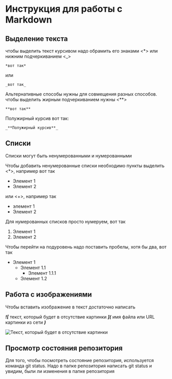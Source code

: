# Инструкция для работы с Markdown


## Выделение текста

чтобы выделить текст курсивом надо обрамить его знаками <*> или нижним подчеркиванием <_> 

    *вот так*
 или

    _вот так_

Альтернативные способы нужны для совмещения разных способов. чтобы выделить жирным подчеркиванием нужны <**>

    **вот так**
Полужирный курсив вот так:

    _**Полужирный курсив**_ 


## Списки
Списки могут быть ненумерованными и нумерованными

Чтобы добавить ненумерованные списки необходимо пункты выделить <*>, например вот так
* Элемент 1
* Элемент 2

или <+>, например так
+ элемент 1
+ Элемент 2

Для нумерованных списков просто нумеруем, вот так
1. Элемент 1
2. Элемент 2

Чтобы перейти на подуровень надо поставить пробелы, хотя бы два, вот так 
+ Элемент 1
  + Элемент 1.1
    + Элемент 1.1.1
  + Элемент 1.2


## Работа с изображениями
Чтобы вставить изображение в текст достаточно написать

_**![**_ текст, который будет в отсутствие картинки _**](**_ имя файла или URL картинки из сети _**)**_

![Текст, который будет в отсутствие картинки](https://avatarko.ru/img/avatar/2/zhivotnye_kot_sobaka_prikol_1764.jpg)

## Просмотр состояния репозитория
Для того, чтобы посмотреть состояние репозитория, используется команда git stаtus. Надо в папке репозитория написать git status и увидим, были ли изменения в папке репозитория
